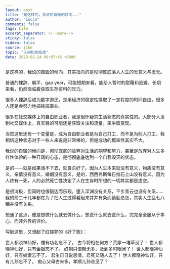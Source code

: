 ```yaml
---
layout: post
title: "是这样的，我说的自毁的倾向..."
author: "Lucca"
comments: false
tags: Life
excerpt_separator: <!--more-->
sticky: false
hidden: false
source: jike
topic: "人间松弛指南"
date: 2023-02-24 09:07:45 +0800
---
```


是这样的，我说的自毁的倾向，其实指向的是彻彻底底落入人生的无意义与虚无。

<!--more-->



普通的裸辞、躺平、gap year，可能短期来看，能给人暂时的慰藉和逃避。长期来看，仍然面临着获取生存资料的压力。

很多人裸辞后成为数字游民，是用经济的稳定性换取了一定程度的时间自由，很多人还是会努力地搞钱搞事业。

很多在社交媒体上的自由职业者，我是很怀疑其生活状态的真实性的。大部分人发到社交媒体上，真实目的可能还是获取关注和流量，来争取变现。

当然这里还有一个变量是，成为自由职业者是为自己打工，而不是为别人打工，我相信这种状态对于一些人来说是非常棒的，但是成功的概率性其实不大。

我说的自毁的倾向是，彻彻底底的放弃对生活的期望和努力，甚至是放弃对人生多样性体验的一种开阔的心态，是彻彻底底达到一个自我毁灭的状态。

是的——就是如果活不下去，就自杀好了。因为人生本来就没有意义，物质没有意义，亲情没有意义，婚姻没有意义，是的，西西弗斯每日推石上山没有意义。因为人终有一死，人的必然死亡性决定了人在生存时所想的一切其实都是虚空。

是很消极，但同时也很豁达而乐观。堕入深渊没有关系，平步青云也没有关系……我的前二十几年都在为了把人生过得看起来井井有条而勤勤恳恳，其实人生乱七八糟并没有关系。

想通了这点，便是想做什么就去做什么，想说什么就去说什么，完完全全服从于本心，而非外界的评价。

写到这里，又想起了红楼梦的《好了歌》：

世人都晓神仙好，惟有功名忘不了。
古今将相在何方？荒冢一堆草没了！
世人都晓神仙好，只有金银忘不了。
终朝只恨聚无多，及到多时眼闭了！
世人都晓神仙好，只有姣妻忘不了。
君生日日说恩情，君死又随人去了！
世人都晓神仙好，只有儿孙忘不了。
痴心父母古来多，孝顺儿孙谁见了？
